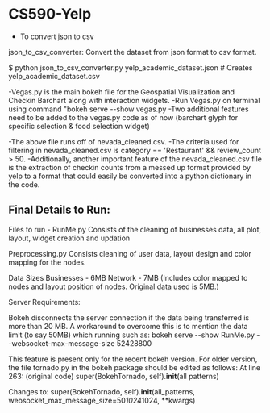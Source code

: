 # CS590-Yelp

- To convert json to csv

json_to_csv_converter: Convert the dataset from json format to csv format.

$ python json_to_csv_converter.py yelp_academic_dataset.json # Creates yelp_academic_dataset.csv

-Vegas.py is the main bokeh file for the Geospatial Visualization and Checkin Barchart along with interaction widgets.
-Run Vegas.py on terminal using command "bokeh serve --show vegas.py
-Two additional features need to be added to the vegas.py code as of now (barchart glyph for specific selection & food selection widget)

-The above file runs off of nevada_cleaned.csv. 
-The criteria used for filtering in nevada_cleaned.csv is category == 'Restaurant' && review_count > 50.
-Additionally, another important feature of the nevada_cleaned.csv file is the extraction of checkin counts from a 
messed up format provided by yelp to a format that could easily be converted into a python dictionary in the code.


## Final Details to Run:

Files to run - RunMe.py
Consists of the cleaning of businesses data, all plot, layout, widget creation and updation

Preprocessing.py
Consists cleaning of user data, layout design and color mapping for the nodes.

Data Sizes 
Businesses - 6MB
Network - 7MB (Includes color mapped to nodes and layout position of nodes. Original data used is 5MB.)

Server Requirements:

Bokeh disconnects the server connection if the data being transferred is more than 20 MB.
A workaround to overcome this is to mention the data limit (to say 50MB) which running such as:
bokeh serve --show RunMe.py --websocket-max-message-size 52428800

This feature is present only for the recent bokeh version. For older version, the file tornado.py in the bokeh package should be edited as follows:
At line 263: (original code)
super(BokehTornado, self).__init__(all patterns)

Changes to:
super(BokehTornado, self).__init__(all_patterns, websocket_max_message_size=50*1024*1024, **kwargs)
